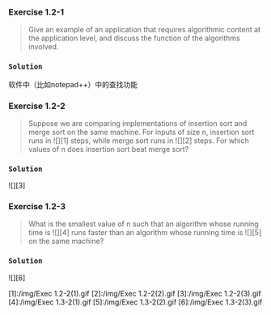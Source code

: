 ### Exercise 1.2-1
> Give an example of an application that requires algorithmic content at the application level, and discuss the function of the algorithms involved.

### `Solution`
软件中（比如notepad++）中的查找功能

### Exercise 1.2-2
> Suppose we are comparing implementations of insertion sort and merge sort on the same machine. For inputs of size n, insertion sort runs in ![][1] steps, while merge sort runs in ![][2] steps. For which values of n does insertion sort beat merge sort?

### `Solution`
![][3]

### Exercise 1.2-3
> What is the smallest value of n such that an algorithm whose running time is ![][4] runs faster than an algorithm whose running time is ![][5] on the same machine?

### `Solution`
![][6]

[1]:/img/Exec 1.2-2(1).gif
[2]:/img/Exec 1.2-2(2).gif
[3]:/img/Exec 1.2-2(3).gif
[4]:/img/Exec 1.3-2(1).gif
[5]:/img/Exec 1.3-2(2).gif
[6]:/img/Exec 1.3-2(3).gif

